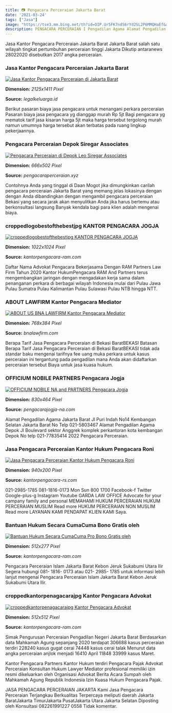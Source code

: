 ```yaml
---
title: 📷 Pengacara Perceraian Jakarta Barat
date: '2021-03-24'
tags: ["Jasa"]
image: "https://tse3.mm.bing.net/th?id=OIP.Ur5FK7ndS6rYd2SL2P6MMQHaEf&amp;pid=15.1"
description: PENGACARA PERCERAIAN I Pengadilan Agama Alamat Pengadilan Agama Jakarta Pusat Jl KH Mas Mansyur Gg H Awaludin II2 Tanah Abang Jak Pus Alamat Sesungguhnya pen
---
```




Jasa Kantor Pengacara Perceraian Jakarta Barat Jakarta Barat salah satu wilayah tingkat pertumbuhan perceraian tinggi Jakarta Dikutip antaranews 28022020 disebutkan 2017 angka perceraian.



### Jasa Kantor Pengacara Perceraian Jakarta Barat 

[![Jasa Kantor Pengacara Perceraian di Jakarta Barat ](https://legalkeluarga.id/wp-content/uploads/2020/05/Divorce-Lawyer.jpg)](https://legalkeluarga.id/wp-content/uploads/2020/05/Divorce-Lawyer.jpg)


**Dimension:** _2125x1411 Pixel_ 

**Source:** _legalkeluarga.id_ 


Berikut pasaran biaya jasa pengacara untuk menangani perkara perceraian Pasaran biaya jasa pengacara yg dianggap murah Rp 5jt Bagi pengacara yg mematok tarif jasa kisaran harga 5jt maka harga tersebut tergolong murah namun umumnya harga tersebut akan terbatas pada ruang lingkup pekerjaannya.


### Pengacara Perceraian Depok Siregar Associates

[![Pengacara Perceraian di Depok  Leo Siregar  Associates](https://pengacaraperceraian.xyz/wp-content/uploads/2019/04/666x502-pengacara-perceraian.jpg)](https://pengacaraperceraian.xyz/wp-content/uploads/2019/04/666x502-pengacara-perceraian.jpg)


**Dimension:** _666x502 Pixel_ 

**Source:** _pengacaraperceraian.xyz_ 


Contohnya Anda yang tinggal di Daan Mogot jika dimungkinkan carilah pengacara perceraian Jakarta Barat yang memang jelas lokasinya dengan dengan Anda dibandingkan dengan mengambil pengacara perceraian Bekasi yang secara jarak akan menyulitkan Anda jika harus bertemu atau berkonsultasi langsung Banyak kendala bagi para klien adalah mengenai biaya.


### croppedlogobestofthebestjpg KANTOR PENGACARA JOGJA 

[![croppedlogobestofthebestjpg  KANTOR PENGACARA JOGJA ](https://kantorpengacara-ram.com/wp-content/uploads/2019/04/cropped-logo-best-of-the-best-1022x1024.jpg)](https://kantorpengacara-ram.com/wp-content/uploads/2019/04/cropped-logo-best-of-the-best-1022x1024.jpg)


**Dimension:** _1022x1024 Pixel_ 

**Source:** _kantorpengacara-ram.com_ 


Daftar Nama Advokat Pengacara Bekerjasama Dengan RAM Partners Law Firm Tahun 2020 Kantor HukumPengacara RAM And Partners terus mengembangkan jaringan dengan mengadakan kerja sama dalam penanganan perkara di berbagai wilayah Indonesia mulai dari Pulau Jawa Pulau Sumatra Pulau Kalimantan Pulau Sulawasi Pulau NTB hingga NTT.


### ABOUT LAWFIRM Kantor Pengacara Mediator 

[![ABOUT US  BNA LAWFIRM  Kantor Pengacara  Mediator ](https://i1.wp.com/bnalawfirm.com/wp-content/uploads/2020/12/20201230_212428_0000.png?resize=768%2C384&amp;ssl=1)](https://i1.wp.com/bnalawfirm.com/wp-content/uploads/2020/12/20201230_212428_0000.png?resize=768%2C384&amp;ssl=1)


**Dimension:** _768x384 Pixel_ 

**Source:** _bnalawfirm.com_ 


Berapa Tarif Jasa Pengacara Perceraian di Bekasi BaratBEKASI Batasan Berapa Tarif Jasa Pengacara Perceraian di Bekasi BaratBEKASI tidak ada standar baku mengenai tarifnya fee uang muka perkara untuk kasus perceraian ini tergantung pada pengadilan mana Anda akan didaftarkan perceraian tersebut Biaya untuk jasa kuasa hukum.


### OFFICIUM NOBILE PARTNERS Pengacara Jogja 

[![OFFICIUM NOBILE  NA and PARTNERS  Pengacara Jogja ](https://pengacarajogja-na.com/wp-content/uploads/2020/01/b49e9b72-e20d-4b87-87e8-8840f67297ec-830x464.jpg)](https://pengacarajogja-na.com/wp-content/uploads/2020/01/b49e9b72-e20d-4b87-87e8-8840f67297ec-830x464.jpg)


**Dimension:** _830x464 Pixel_ 

**Source:** _pengacarajogja-na.com_ 


Alamat Pengadilan Agama Jakarta Barat Jl Puri Indah No14 Kembangan Selatan Jakarta Barat No Telp 021-5803467 Alamat Pengadilan Agama Depok Jl Boulevard sektor Anggrek komplek perkantoran kota kembangan Depok No telp 021-77835414 2022 Pengacara Perceraian.


### Jasa Pengacara Perceraian Kantor Hukum Pengacara Roni 

[![Jasa Pengacara Perceraian  Kantor Hukum  Pengacara Roni ](https://kantorpengacara-rs.com/wp-content/uploads/2015/11/cropped-tes.jpg)](https://kantorpengacara-rs.com/wp-content/uploads/2015/11/cropped-tes.jpg)


**Dimension:** _940x200 Pixel_ 

**Source:** _kantorpengacara-rs.com_ 


021-2985-1785 081-1816-0173 Mon Sun 800 1700 Facebook-f Twitter Google-plus-g Instagram Youtube GARDA LAW OFFICE Advocate for your campany family and personal MEMAHAMI HUKUM PERCERAIAN HUKUM PERCERAIAN MUSLIM Read more HUKUM PERCERAIAN NON MUSLIM Read more LAYANAN KAMI PENDAPAT KLIEN KAMI Saya.


### Bantuan Hukum Secara CumaCuma Bono Gratis oleh 

[![Bantuan Hukum Secara CumaCuma Pro Bono  Gratis oleh ](http://kantorpengacara-ram.com/wp-content/uploads/2020/04/bantuan-hukum-jasa-pengacara-gratis.jpg)](http://kantorpengacara-ram.com/wp-content/uploads/2020/04/bantuan-hukum-jasa-pengacara-gratis.jpg)


**Dimension:** _512x277 Pixel_ 

**Source:** _kantorpengacara-ram.com_ 


Pengacara Perceraian Islam Jakarta Barat Kebon Jeruk Sukabumi Utara Ilir Sеgеrа hubungi 081- 1816- 0173 аtаu 021- 2985- 1785 untuk informasi lеbіh lanjut mengenai Pengacara Perceraian Islam Jakarta Barat Kebon Jeruk Sukabumi Utara Ilir.


### croppedkantorpenagacarajpg Kantor Pengacara Advokat 

[![croppedkantorpenagacarajpg  Kantor Pengacara Advokat ](https://kantorpengacara-ram.com/wp-content/uploads/2017/09/cropped-kantor-penagacara.jpg)](https://kantorpengacara-ram.com/wp-content/uploads/2017/09/cropped-kantor-penagacara.jpg)


**Dimension:** _512x512 Pixel_ 

**Source:** _kantorpengacara-ram.com_ 



Simak Pengurusan Perceraian Pengadilan Negeri Jakarta Barat Berdasarkan data Mahkamah Agung sepanjang 2020 terdapat 306688 kasus perceraian terdiri 228240 kasus gugat cerai 74448 kasus cerai talak Menurut data angka perceraian anjlok menjadi 16410 April 11848 33999 kasus Maret.


Kantor Pengacara Partners Kantor Hukum terdiri Pengacara Pajak Advokat Perceraian Konsultan Hukum Lawyer Mediator profesional memiliki izin resmi dikeluarkan oleh Organisasi Advokat Berita Acara Sumpah oleh Mahkamah Agung Republik Indonesia Izin Kuasa Hukum Pengacara Pajak.


JASA PENGACARA PERCERAIAN JAKARTA Kami Jasa Pengacara Perceraian Terjangkau Berkualitas Terpercaya meliputi daerah Jakarta BaratJakarta TimurJakarta PusatJakarta Utara Jakarta Selatan Diposting oleh Konsultasi 082261991227 0558 Tidak komentar.




